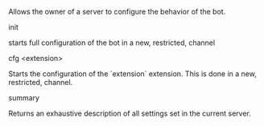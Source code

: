 
Allows the owner of a server to configure the behavior of the bot.

<div class="command">
  <div class="command-head" clearance="owner">
    init
  </div>
  <div class="command-desc">
    <p>starts full configuration of the bot in a new, restricted, channel</p>
  </div>
</div>


<div class="command">
  <div class="command-head" clearance="administrator">
    cfg &lt;extension&gt;
  </div>
  <div class="command-desc">
    <p>Starts the configuration of the `extension` extension. This is done in a new, restricted, channel.</p>
  </div>
</div>

<div class="command">
  <div class="command-head" clearance="administrator">
    summary
  </div>
  <div class="command-desc">
    <p>Returns an exhaustive description of all settings set in the current server.</p>
  </div>
</div>




